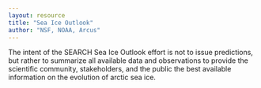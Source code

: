 ```yaml
---
layout: resource
title: "Sea Ice Outlook"
author: "NSF, NOAA, Arcus"
---
```


The intent of the SEARCH Sea Ice Outlook effort is not to issue predictions, but rather to summarize all available data and observations to provide the scientific community, stakeholders, and the public the best available information on the evolution of arctic sea ice.
